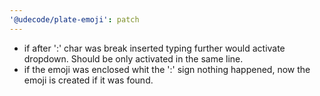 ```yaml
---
'@udecode/plate-emoji': patch
---
```


- if after ':' char was break inserted typing further would activate dropdown. Should be only activated in the same line.
- if the emoji was enclosed whit the ':' sign nothing happened, now the emoji is created if it was found.
